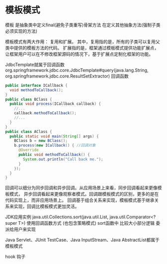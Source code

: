 # 模板模式
模板 是抽象类中定义final(避免子类重写)骨架方法 在定义其他抽象方法(强制子类必须实现的方法)

模板模式有两大作用：
复用和扩展。
其中，复用指的是，所有的子类可以复用父类中提供的模板方法的代码。
扩展指的是，框架通过模板模式提供功能扩展点，让框架用户可以在不修改框架源码的情况下，基于扩展点定制化框架的功能。

JdbcTemplate就属于回调函数
org.springframework.jdbc.core.JdbcTemplate#query(java.lang.String, org.springframework.jdbc.core.ResultSetExtractor<T>)
回调函数
```java
public interface ICallback {
  void methodToCallback();
}
public class BClass {
  public void process(ICallback callback) {
    //...
    callback.methodToCallback();
    //...
  }
}
public class AClass {
  public static void main(String[] args) {
    BClass b = new BClass();
    b.process(new ICallback() { //回调对象
      @Override
      public void methodToCallback() {
        System.out.println("Call back me.");
      }
    });
  }
}
```

回调可以细分为同步回调和异步回调。从应用场景上来看，同步回调看起来更像模板模式，
异步回调看起来更像观察者模式。回调跟模板模式的区别，更多的是在代码实现上，而非应用场景上。
回调基于组合关系来实现，模板模式基于继承关系来实现，回调比模板模式更加灵活。

JDK应用实例 java.util.Collections.sort(java.util.List<T>, java.util.Comparator<? super T>)
使用回调函数方式 (也包含策略模式) sort函数中 比较大小部分逻辑 委派给用户来实现

Java Servlet、JUnit TestCase、Java InputStream、Java AbstractList都属于模板模式

hook 钩子